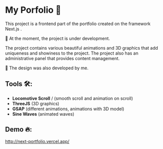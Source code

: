 # My Porfolio 💎

This project is a frontend part of the portfolio created on the framework Next.js .

📌 At the moment, the project is under development.

The project contains various beautiful animations and 3D graphics that add uniqueness and showiness to the project. The project also has an administrative panel that provides content management.

📌 The design was also developed by me.

## Tools 🛠:
- **Locomotive Scroll** / (smooth scroll and animation on scroll) 
- **ThreeJS** (3D graphics)
- **GSAP** (different animations, animations with 3D model)
- **Sine Waves** (animated waves)

## Demo 🔥:
http://next-portfolio.vercel.app/
